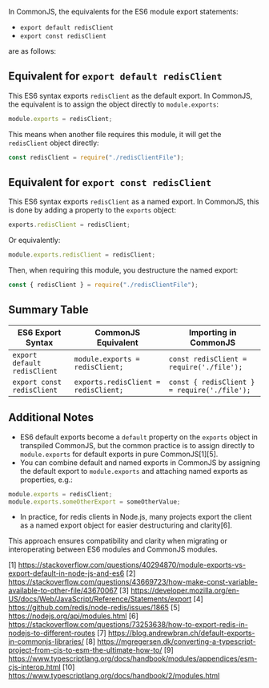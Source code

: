 In CommonJS, the equivalents for the ES6 module export statements:

- `export default redisClient`
- `export const redisClient`

are as follows:

## Equivalent for `export default redisClient`

This ES6 syntax exports `redisClient` as the default export. In CommonJS, the equivalent is to assign the object directly to
`module.exports`:

```js
module.exports = redisClient;
```

This means when another file requires this module, it will get the `redisClient` object directly:

```js
const redisClient = require("./redisClientFile");
```

## Equivalent for `export const redisClient`

This ES6 syntax exports `redisClient` as a named export. In CommonJS, this is done by adding a property to the `exports`
object:

```js
exports.redisClient = redisClient;
```

Or equivalently:

```js
module.exports.redisClient = redisClient;
```

Then, when requiring this module, you destructure the named export:

```js
const { redisClient } = require("./redisClientFile");
```

## Summary Table

| ES6 Export Syntax            | CommonJS Equivalent                  | Importing in CommonJS                        |
| ---------------------------- | ------------------------------------ | -------------------------------------------- |
| `export default redisClient` | `module.exports = redisClient;`      | `const redisClient = require('./file');`     |
| `export const redisClient`   | `exports.redisClient = redisClient;` | `const { redisClient } = require('./file');` |

## Additional Notes

- ES6 default exports become a `default` property on the `exports` object in transpiled CommonJS, but the common practice is
  to assign directly to `module.exports` for default exports in pure CommonJS[1][5].
- You can combine default and named exports in CommonJS by assigning the default export to `module.exports` and attaching
  named exports as properties, e.g.:

```js
module.exports = redisClient;
module.exports.someOtherExport = someOtherValue;
```

- In practice, for redis clients in Node.js, many projects export the client as a named export object for easier
  destructuring and clarity[6].

This approach ensures compatibility and clarity when migrating or interoperating between ES6 modules and CommonJS modules.

[1] https://stackoverflow.com/questions/40294870/module-exports-vs-export-default-in-node-js-and-es6 [2]
https://stackoverflow.com/questions/43669723/how-make-const-variable-available-to-other-file/43670067 [3]
https://developer.mozilla.org/en-US/docs/Web/JavaScript/Reference/Statements/export [4]
https://github.com/redis/node-redis/issues/1865 [5] https://nodejs.org/api/modules.html [6]
https://stackoverflow.com/questions/73253638/how-to-export-redis-in-nodejs-to-different-routes [7]
https://blog.andrewbran.ch/default-exports-in-commonjs-libraries/ [8]
https://mgregersen.dk/converting-a-typescript-project-from-cjs-to-esm-the-ultimate-how-to/ [9]
https://www.typescriptlang.org/docs/handbook/modules/appendices/esm-cjs-interop.html [10]
https://www.typescriptlang.org/docs/handbook/2/modules.html
